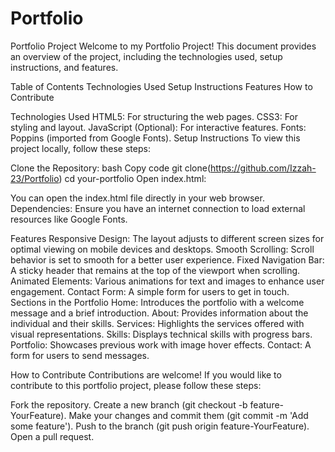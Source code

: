 # Portfolio
Portfolio Project
Welcome to my Portfolio Project! This document provides an overview of the project, including the technologies used, setup instructions, and features.

Table of Contents
Technologies Used
Setup Instructions
Features
How to Contribute

Technologies Used
HTML5: For structuring the web pages.
CSS3: For styling and layout.
JavaScript (Optional): For interactive features.
Fonts: Poppins (imported from Google Fonts).
Setup Instructions
To view this project locally, follow these steps:

Clone the Repository:
bash
Copy code
git clone(https://github.com/Izzah-23/Portfolio)
cd your-portfolio
Open index.html:

You can open the index.html file directly in your web browser.
Dependencies:
Ensure you have an internet connection to load external resources like Google Fonts.


Features
Responsive Design: The layout adjusts to different screen sizes for optimal viewing on mobile devices and desktops.
Smooth Scrolling: Scroll behavior is set to smooth for a better user experience.
Fixed Navigation Bar: A sticky header that remains at the top of the viewport when scrolling.
Animated Elements: Various animations for text and images to enhance user engagement.
Contact Form: A simple form for users to get in touch.
Sections in the Portfolio
Home: Introduces the portfolio with a welcome message and a brief introduction.
About: Provides information about the individual and their skills.
Services: Highlights the services offered with visual representations.
Skills: Displays technical skills with progress bars.
Portfolio: Showcases previous work with image hover effects.
Contact: A form for users to send messages.


How to Contribute
Contributions are welcome! If you would like to contribute to this portfolio project, please follow these steps:

Fork the repository.
Create a new branch (git checkout -b feature-YourFeature).
Make your changes and commit them (git commit -m 'Add some feature').
Push to the branch (git push origin feature-YourFeature).
Open a pull request.
